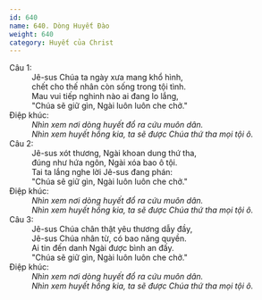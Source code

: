 ```yaml
---
id: 640
name: 640. Dòng Huyết Đào
weight: 640
category: Huyết của Christ
---
```

<dl><dt>Câu 1:</dt><dd data-verse="1">Jê-sus Chúa ta ngày xưa mang khổ hình, <br/>chết cho thế nhân còn sống trong tội tình. <br/>Mau vui tiếp nghinh nào ai đang lo lắng, <br/>"Chúa sẽ giữ gìn, Ngài luôn luôn che chở." </dd><dt>Điệp khúc:</dt><dd data-chorus="1"><em>Nhìn xem nơi dòng huyết đổ ra cứu muôn dân. <br/>Nhìn xem huyết hồng kia, ta sẽ được Chúa thứ tha mọi tội ô. </em></dd><dt>Câu 2:</dt><dd data-verse="2">Jê-sus xót thương, Ngài khoan dung thứ tha, <br/>đúng như hứa ngôn, Ngài xóa bao ô tội. <br/>Tai ta lắng nghe lời Jê-sus đang phán: <br/>"Chúa sẽ giữ gìn, Ngài luôn luôn che chở." </dd><dt>Điệp khúc:</dt><dd data-chorus="1"><em>Nhìn xem nơi dòng huyết đổ ra cứu muôn dân. <br/>Nhìn xem huyết hồng kia, ta sẽ được Chúa thứ tha mọi tội ô. </em></dd><dt>Câu 3:</dt><dd data-verse="3">Jê-sus Chúa chân thật yêu thương dẫy đầy, <br/>Jê-sus Chúa nhân từ, có bao năng quyền. <br/>Ai tin đến danh Ngài được bình an đấy. <br/>"Chúa sẽ giữ gìn, Ngài luôn luôn che chở." </dd><dt>Điệp khúc:</dt><dd data-chorus="1"><em>Nhìn xem nơi dòng huyết đổ ra cứu muôn dân. <br/>Nhìn xem huyết hồng kia, ta sẽ được Chúa thứ tha mọi tội ô. </em></dd></dl>

